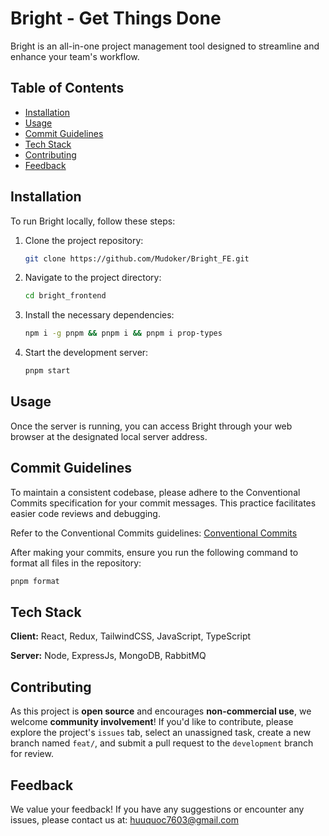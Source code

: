 # Bright - Get Things Done

Bright is an all-in-one project management tool designed to streamline and enhance your team's workflow.

## Table of Contents

-   [Installation](#installation)
-   [Usage](#usage)
-   [Commit Guidelines](#commit-guidelines)
-   [Tech Stack](#tech-stack)
-   [Contributing](#contributing)
-   [Feedback](#feedback)

## Installation

To run Bright locally, follow these steps:

1. Clone the project repository:

    ```bash
    git clone https://github.com/Mudoker/Bright_FE.git
    ```

2. Navigate to the project directory:

    ```bash
    cd bright_frontend
    ```

3. Install the necessary dependencies:

    ```bash
    npm i -g pnpm && pnpm i && pnpm i prop-types
    ```

4. Start the development server:

    ```bash
    pnpm start
    ```

## Usage

Once the server is running, you can access Bright through your web browser at the designated local server address.

## Commit Guidelines

To maintain a consistent codebase, please adhere to the Conventional Commits specification for your commit messages. This practice facilitates easier code reviews and debugging.

Refer to the Conventional Commits guidelines: [Conventional Commits](https://www.conventionalcommits.org/en/v1.0.0/)

After making your commits, ensure you run the following command to format all files in the repository:

```bash
pnpm format
```

## Tech Stack

**Client:** React, Redux, TailwindCSS, JavaScript, TypeScript

**Server:** Node, ExpressJs, MongoDB, RabbitMQ

## Contributing

As this project is **open source** and encourages **non-commercial use**, we welcome **community involvement**! If you'd like to contribute, please explore the project's `issues` tab, select an unassigned task, create a new branch named `feat/`, and submit a pull request to the `development` branch for review.

## Feedback

We value your feedback! If you have any suggestions or encounter any issues, please contact us at: <huuquoc7603@gmail.com>
